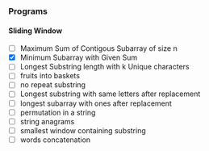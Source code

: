 <h3> Programs </p>

<h4>Sliding Window </h4>

- [ ] Maximum Sum of Contigous Subarray of size n
- [x] Minimum Subarray with Given Sum
- [ ] Longest Substring length with k Unique characters
- [ ] fruits into baskets
- [ ] no repeat substring
- [ ] Longest substring with same letters after replacement
- [ ] longest subarray with ones after replacement
- [ ] permutation in a string 
- [ ] string anagrams
- [ ] smallest window containing substring
- [ ] words concatenation